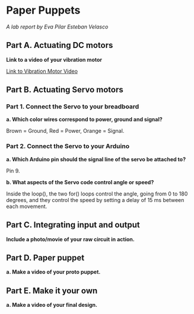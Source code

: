 # Paper Puppets

*A lab report by Eva Pilar Esteban Velasco*


## Part A. Actuating DC motors

**Link to a video of your vibration motor**

[Link to Vibration Motor Video](Vibration_Motor_Muted.mp4)

## Part B. Actuating Servo motors

### Part 1. Connect the Servo to your breadboard

**a. Which color wires correspond to power, ground and signal?**

Brown = Ground, Red = Power, Orange = Signal.

### Part 2. Connect the Servo to your Arduino

**a. Which Arduino pin should the signal line of the servo be attached to?**

Pin 9.

**b. What aspects of the Servo code control angle or speed?**

Inside the loop(), the two for() loops control the angle, going from 0 to 180 degrees, and they control the speed by setting a delay of 15 ms between each movement.

## Part C. Integrating input and output

**Include a photo/movie of your raw circuit in action.**

## Part D. Paper puppet

**a. Make a video of your proto puppet.**

## Part E. Make it your own

**a. Make a video of your final design.**
 
